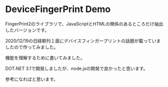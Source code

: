 # DeviceFingerPrint Demo

FingerPrint2のライブラリで、JavaScriptとHTMLの関係のあるところだけ抽出したバージョンです。

2020/12/19の日経朝刊１面にデバイスフィンガープリントの話題が載っていましたので作ってみました。

機能を理解するために書いてみました。

DOT.NET 3.1で開発しましたが、node.jsの開発で良かったと思います。

参考になればと思います。
